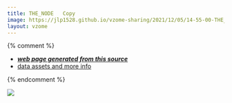 ```yaml
---
title: THE_NODE   Copy
image: https://jlp1528.github.io/vzome-sharing/2021/12/05/14-55-00-THE_NODE - Copy/THE_NODE - Copy.png
layout: vzome
---
```


{% comment %}
 - [***web page generated from this source***][post]
 - [data assets and more info][github]

[post]: <https://jlp1528.github.io/vzome-sharing/2021/12/05/THE_NODE - Copy-14-55-00.html>
[github]: <https://github.com/jlp1528/vzome-sharing/tree/main/2021/12/05/14-55-00-THE_NODE - Copy/>
{% endcomment %}

<vzome-viewer style="width: 100%; height: 65vh;"
       src="https://jlp1528.github.io/vzome-sharing/2021/12/05/14-55-00-THE_NODE - Copy/THE_NODE - Copy.vZome" >
  <img src="https://jlp1528.github.io/vzome-sharing/2021/12/05/14-55-00-THE_NODE - Copy/THE_NODE - Copy.png" />
</vzome-viewer>